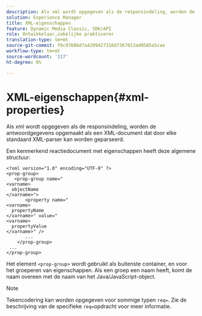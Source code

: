 ```yaml
---
description: Als xml wordt opgegeven als de responsindeling, worden de antwoordgegevens opgemaakt als een XML-document dat door elke standaard XML-parser kan worden geparseerd.
solution: Experience Manager
title: XML-eigenschappen
feature: Dynamic Media Classic, SDK/API
role: Ontwikkelaar,zakelijke praktiserer
translation-type: tm+mt
source-git-commit: f6c97606d7a4209427316d7367013ad9585a5cae
workflow-type: tm+mt
source-wordcount: '117'
ht-degree: 0%

---
```



# XML-eigenschappen{#xml-properties}

Als xml wordt opgegeven als de responsindeling, worden de antwoordgegevens opgemaakt als een XML-document dat door elke standaard XML-parser kan worden geparseerd.

Een kenmerkend reactiedocument met eigenschappen heeft deze algemene structuur:

```
<?xml version="1.0" encoding="UTF-8" ?>
<prop-group>
   <prop-group name="
<varname>
  objectName
</varname>">
       <property name="
<varname>
  propertyName
</varname>" value="
<varname>
  propertyValue
</varname>" />
       ...
    </prop-group>
 ...
</prop-group>
```

Het element `<prop-group>` wordt gebruikt als buitenste container, en voor het groeperen van eigenschappen. Als een groep een naam heeft, komt de naam overeen met de naam van het Java/JavaScript-object.

>[!NOTE]
>
>Tekencodering kan worden opgegeven voor sommige typen `req=`. Zie de beschrijving van de specifieke `req=`opdracht voor meer informatie.

